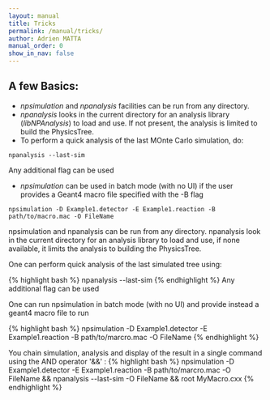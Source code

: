 ```yaml
---
layout: manual 
title: Tricks
permalink: /manual/tricks/
author: Adrien MATTA
manual_order: 0
show_in_nav: false
---
```

## A few Basics: 

- _npsimulation_ and _npanalysis_ facilities can be run from any directory.
- _npanalysis_ looks in the current directory for an analysis library
  (_libNPAnalysis_) to load and use. If not present, the analysis is limited
  to build the PhysicsTree.
- To perform a quick analysis of the last MOnte Carlo simulation, do:
````
npanalysis --last-sim
````
Any additional flag can be used

- _npsimulation_ can be used in batch mode (with no UI) if the user provides
a Geant4 macro file specified with the -B flag
````
npsimulation -D Example1.detector -E Example1.reaction -B path/to/macro.mac -O FileName
````

npsimulation and npanalysis can be run from any directory. npanalysis look in the current directory for an analysis library to load and use, if none available, it limits the analysis to building the PhysicsTree.

One can perform quick analysis of the last simulated tree using:

{% highlight bash %}
npanalysis --last-sim 
{% endhighlight %}
Any additional flag can be used

One can run npsimulation in batch mode (with no UI) and provide instead a geant4 macro file to run

{% highlight bash %}
npsimulation -D Example1.detector -E Example1.reaction -B path/to/marcro.mac -O FileName
{% endhighlight %}

You chain simulation, analysis and display of the result in a single command using the AND operator '&&' :
{% highlight bash %}
npsimulation -D Example1.detector -E Example1.reaction -B path/to/marcro.mac -O FileName && npanalysis --last-sim -O FileName && root MyMacro.cxx
{% endhighlight %}



